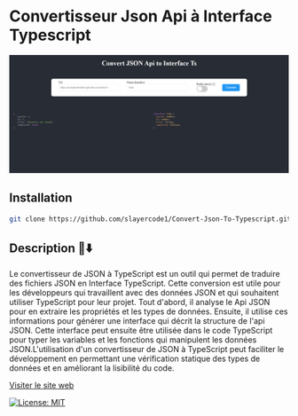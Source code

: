 # Convertisseur Json Api à Interface Typescript

<p
align="center">
  <img
  src="./capture-d'ecran.png" width="650" title="hover text">
</p>

## **Installation**

```bash
git clone https://github.com/slayercode1/Convert-Json-To-Typescript.git

```

## **Description** 🚨⬇️

<p
>
  Le convertisseur de JSON à TypeScript est un outil qui permet de traduire des fichiers JSON en Interface TypeScript. Cette conversion est utile pour les développeurs qui travaillent avec des données JSON et qui souhaitent utiliser TypeScript pour leur projet. Tout d'abord, il analyse le Api JSON pour en extraire les propriétés et les types de données. Ensuite, il utilise ces informations pour générer une interface qui décrit la structure de l'api JSON. Cette interface peut ensuite être utilisée dans le code TypeScript pour typer les variables et les fonctions qui manipulent les données JSON.L'utilisation d'un convertisseur de JSON à TypeScript peut faciliter le développement en permettant une vérification statique des types de données et en améliorant la lisibilité du code.
</p>

[Visiter le site web](https://www.google.com)

[![License: MIT](https://img.shields.io/badge/License-MIT-yellow.svg)](https://opensource.org/licenses/MIT)

